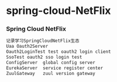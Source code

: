 # spring-cloud-NetFlix

### Spring Cloud NetFlix
```markdown
记录学习SpringCloudNetFlix生态
Uaa Oauth2Server
Oauth2LoginTest test oauth2 login client
SsoTest oauth2 sso login test
ConfigServer  global config server
EurekaServer  service register center
ZuulGateway   zuul version gateway
```